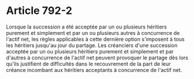 # Article 792-2

Lorsque la succession a été acceptée par un ou plusieurs héritiers purement et simplement et par un ou plusieurs autres à concurrence de l'actif net, les règles applicables à cette dernière option s'imposent à tous les héritiers jusqu'au jour du partage.   Les créanciers d'une succession acceptée par un ou plusieurs héritiers purement et simplement et par d'autres à concurrence de l'actif net peuvent provoquer le partage dès lors qu'ils justifient de difficultés dans le recouvrement de la part de leur créance incombant aux héritiers acceptants à concurrence de l'actif net.